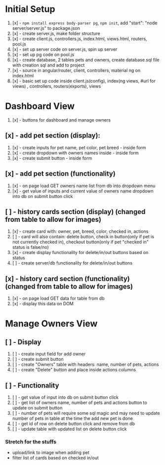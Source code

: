 # Initial Setup
1. [x] - `npm install express body-parser pg`, `npm init`, add "start": "node server/server.js" to package.json
2. [x] - create server.js, make folder structure
3. [x] - create client.js, controllers.js, index.html, views.html, routers, pool.js
4. [x] - set up server code on server.js, spin up server
5. [x] - set up pg code on pool.js
6. [x] - create database, 2 tables pets and owners, create database.sql file with creation sql and add to project
7. [x] - source in angular/router, client, controllers, material ng on index.html
8. [x] - basic set up code inside client.js(config), index(ng views, #url for views) , controllers, routers(exports), views

# Dashboard View
1. [x] - buttons for dashboard and manage owners
## [x] - add pet section (display):
 1. [x] - create inputs for pet name, pet color, pet breed - inside form
 2. [x] - create dropdown with owners names inside - inside form
 3. [x] - create submit button - inside form

## [x] - add pet section (functionality)
1. [x] - on page load GET owners name list from db into dropdown menu
2. [x] - get value of inputs and current value of owners name dropdown into db on submit button click

## [ ] - history cards section (display) (changed from table to allow for images)
1. [x] - create card with: owner, pet, breed, color, checked in, actions
2. [ ] - card will also contain: 
    delete button, 
    check in button(only if pet is not currently checked in), 
    checkout button(only if pet "checked in" status is false/no)
3. [x] - create display functionality for delete/in/out buttons based on status
4. [ ] - create server/db functionality for delete/in/out buttons

## [x] - history card section (functionality) (changed from table to allow for images)
1. [x] - on page load GET data for table from db
2. [x] - display this data on DOM


# Manage Owners View
## [ ] - Display
1. [ ] - create input field for add owner
2. [ ] - create submit button
3. [ ] - create "Owners" table with headers: name, number of pets, actions
4. [ ] - create "Delete" button and place inside actions columns

## [ ] - Functionality
1. [ ] - get value of input into db on submit button click
2. [ ] - get list of owners name, number of pets and actions button to update on submit button
3. [ ] - number of pets will require some sql magic and may need to update
number of pets in table at the time the add new pet is done
4. [ ] - get id of row on delete button click and remove from db
5. [ ] - update table with updated list on delete button click

### Stretch for the stuffs
 - upload/link to image when adding pet
 - filter list of cards based on checked in/out